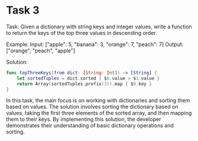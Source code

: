 # Task 3

Task: Given a dictionary with string keys and integer values, write a function
to return the keys of the top three values in descending order.

Example: Input: ["apple": 5, "banana": 3, "orange": 7, "peach": 7] Output:
["orange", "peach", "apple"]

Solution:

```swift
func topThreeKeys(from dict: [String: Int]) -> [String] {
    let sortedTuples = dict.sorted { $0.value > $1.value }
    return Array(sortedTuples.prefix(3)).map { $0.key }
}
```

In this task, the main focus is on working with dictionaries and sorting them
based on values. The solution involves sorting the dictionary based on values,
taking the first three elements of the sorted array, and then mapping them to
their keys. By implementing this solution, the developer demonstrates their
understanding of basic dictionary operations and sorting.
